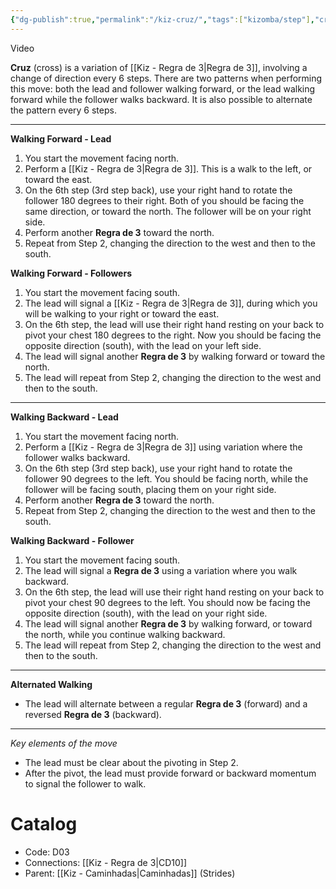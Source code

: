 ```yaml
---
{"dg-publish":true,"permalink":"/kiz-cruz/","tags":["kizomba/step"],"created":"2024-09-20T11:43:50.541-04:00","updated":"2025-06-05T09:17:10.891-04:00"}
---
```



Video

**Cruz** (cross) is a variation of [[Kiz - Regra de 3\|Regra de 3]], involving a change of direction every 6 steps. There are two patterns when performing this move: both the lead and follower walking forward, or the lead walking forward while the follower walks backward. It is also possible to alternate the pattern every 6 steps.

---

**Walking Forward - Lead**
1. You start the movement facing north.
2. Perform a [[Kiz - Regra de 3\|Regra de 3]]. This is a walk to the left, or toward the east.
3. On the 6th step (3rd step back), use your right hand to rotate the follower 180 degrees to their right. Both of you should be facing the same direction, or toward the north. The follower will be on your right side.
4. Perform another **Regra de 3** toward the north.
5. Repeat from Step 2, changing the direction to the west and then to the south.

**Walking Forward - Followers**
1. You start the movement facing south.
2. The lead will signal a [[Kiz - Regra de 3\|Regra de 3]], during which you will be walking to your right or toward the east.
3. On the 6th step, the lead will use their right hand resting on your back to pivot your chest 180 degrees to the right. Now you should be facing the opposite direction (south), with the lead on your left side.
4. The lead will signal another **Regra de 3** by walking forward or toward the north.
5. The lead will repeat from Step 2, changing the direction to the west and then to the south.

---

**Walking Backward - Lead**
1. You start the movement facing north.
2. Perform a [[Kiz - Regra de 3\|Regra de 3]] using variation where the follower walks backward.
3. On the 6th step (3rd step back), use your right hand to rotate the follower 90 degrees to the left. You should be facing north, while the follower will be facing south, placing them on your right side.
4. Perform another **Regra de 3** toward the north.
5. Repeat from Step 2, changing the direction to the west and then to the south.

**Walking Backward - Follower**
1. You start the movement facing south.
2. The lead will signal a **Regra de 3** using a variation where you walk backward.
3. On the 6th step, the lead will use their right hand resting on your back to pivot your chest 90 degrees to the left. You should now be facing the opposite direction (south), with the lead on your right side.
4. The lead will signal another **Regra de 3** by walking forward, or toward the north, while you continue walking backward.
5. The lead will repeat from Step 2, changing the direction to the west and then to the south.

---

**Alternated Walking**
- The lead will alternate between a regular **Regra de 3** (forward) and a reversed **Regra de 3** (backward).

---

*Key elements of the move*
- The lead must be clear about the pivoting in Step 2.
- After the pivot, the lead must provide forward or backward momentum to signal the follower to walk.

# Catalog

- Code: D03
- Connections: [[Kiz - Regra de 3\|CD10]]
- Parent: [[Kiz - Caminhadas\|Caminhadas]] (Strides)
